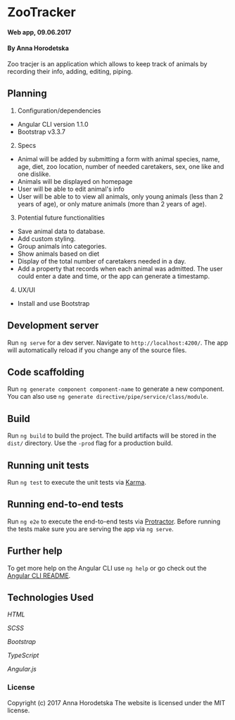 # ZooTracker
#### Web app, 09.06.2017
#### By Anna Horodetska
Zoo tracjer is an application which allows to keep track of animals by recording their info, adding, editing, piping.

## Planning
1. Configuration/dependencies
  * Angular CLI version 1.1.0
  * Bootstrap v3.3.7

2. Specs
  * Animal will be added by submitting a form with animal species, name, age, diet, zoo location, number of needed caretakers, sex, one like and one dislike.
  * Animals will be displayed on homepage
  * User will be able to edit animal's info
  * User will be able to to view all animals, only young animals (less than 2 years of age), or only mature animals (more than 2 years of age).

3. Potential future functionalities
  * Save animal data to database.
  * Add custom styling.
  * Group animals into categories.
  * Show animals based on diet
  * Display of the total number of caretakers needed in a day.
  * Add a property that records when each animal was admitted. The user could enter a date and time, or the app can generate a timestamp.

4. UX/UI
  * Install and use Bootstrap

## Development server

Run `ng serve` for a dev server. Navigate to `http://localhost:4200/`. The app will automatically reload if you change any of the source files.

## Code scaffolding

Run `ng generate component component-name` to generate a new component. You can also use `ng generate directive/pipe/service/class/module`.

## Build

Run `ng build` to build the project. The build artifacts will be stored in the `dist/` directory. Use the `-prod` flag for a production build.

## Running unit tests

Run `ng test` to execute the unit tests via [Karma](https://karma-runner.github.io).

## Running end-to-end tests

Run `ng e2e` to execute the end-to-end tests via [Protractor](http://www.protractortest.org/).
Before running the tests make sure you are serving the app via `ng serve`.

## Further help

To get more help on the Angular CLI use `ng help` or go check out the [Angular CLI README](https://github.com/angular/angular-cli/blob/master/README.md).

## Technologies Used

_HTML_

_SCSS_

_Bootstrap_

_TypeScript_

_Angular.js_

### License

Copyright (c) 2017 Anna Horodetska
The website is licensed under the MIT license.
